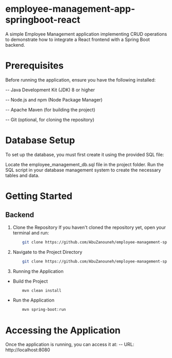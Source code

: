 # employee-management-app-springboot-react
A simple Employee Management application implementing CRUD operations to demonstrate how to integrate a React frontend with a Spring Boot backend.

# Prerequisites
Before running the application, ensure you have the following installed:

-- Java Development Kit (JDK) 8 or higher

-- Node.js and npm (Node Package Manager)

-- Apache Maven (for building the project)

-- Git (optional, for cloning the repository)

# Database Setup
To set up the database, you must first create it using the provided SQL file:

Locate the employee_management_db.sql file in the project folder.
Run the SQL script in your database management system to create the necessary tables and data.


# Getting Started

## Backend 
1. Clone the Repository
   If you haven't cloned the repository yet, open your terminal and run:
   
   ``` bash
       git clone https://github.com/AbuZanouneh/employee-management-springboot.git


2. Navigate to the Project Directory

   ``` bash
       git clone https://github.com/AbuZanouneh/employee-management-springboot.git

3. Running the Application

* Build the Project
   
    ``` bash
        mvn clean install

* Run the Application

    ``` bash
        mvn spring-boot:run

# Accessing the Application

Once the application is running, you can access it at:
-- URL: http://localhost:8080
